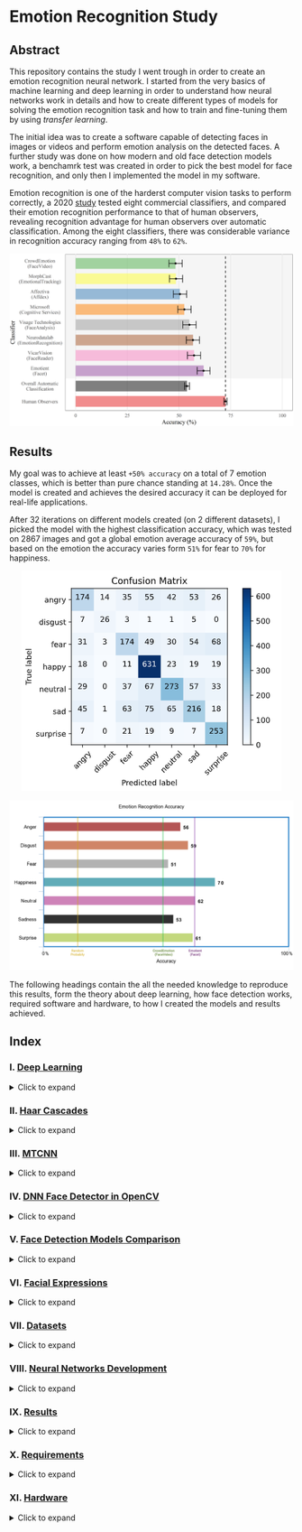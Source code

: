 # Emotion Recognition Study

## Abstract

This repository contains the study I went trough in order to create an emotion recognition neural network. I started from the very basics of machine learning and deep learning in order to understand how neural networks work in details and how to create different types of models for solving the emotion recognition task and how to train and fine-tuning them by using *transfer learning*.

The initial idea was to create a software capable of detecting faces in images or videos and perform emotion analysis on the detected faces. A further study was done on how modern and old face detection models work, a benchamrk test was created in order to pick the best model for face recognition, and only then I implemented the model in my software.

Emotion recognition is one of the harderst computer vision tasks to perform correctly, a 2020 [study](https://journals.plos.org/plosone/article?id=10.1371/journal.pone.0231968#:~:text=The%20human%20recognition%20accuracy%20of,from%2048%25%20to%2062%25.) tested eight commercial classifiers, and compared their emotion recognition performance to that of human observers, revealing recognition advantage for human observers over automatic classification. Among the eight classifiers, there was considerable variance in recognition accuracy ranging from `48%` to `62%`.

![alt text](https://github.com/Salah-Akil/emotion-recognition/blob/main/markdown/images/emotion_performance_study.png?raw=true)

## Results

My goal was to achieve at least `+50% accuracy` on a total of 7 emotion classes, which is better than pure chance standing at `14.28%`. Once the model is created and achieves the desired accuracy it can be deployed for real-life applications.

After 32 iterations on different models created (on 2 different datasets), I picked the model with the highest classification accuracy, which was tested on 2867 images and got a global emotion average accuracy of `59%`, but based on the emotion the accuracy varies form `51%` for fear to `70%` for happiness.

<p align="center">
  <img width="461" height="390" src="https://github.com/Salah-Akil/emotion-recognition/blob/main/markdown/images/best_model_kaggle_v12_cmatrix.png?raw=true">
</p>

![alt text](https://github.com/Salah-Akil/emotion-recognition/blob/main/markdown/images/my_model_results.png?raw=true)

The following headings contain the all the needed knowledge to reproduce this results, form the theory about deep learning, how face detection works, required software and hardware, to how I created the models and results achieved.

## Index

### I. [Deep Learning](https://github.com/Salah-Akil/emotion-recognition/blob/main/markdown/deep_learning.md#deep-learning)

<details>
  <summary>Click to expand</summary>
  
  #### 1. [Introduction](https://github.com/Salah-Akil/emotion-recognition/blob/main/markdown/deep_learning.md#1-introduction)
  ##### 1.1 [What is Deep Learning](https://github.com/Salah-Akil/emotion-recognition/blob/main/markdown/deep_learning.md#11-what-is-deep-learning)
  #### 2. [Artificial Neural Networks Architecture](https://github.com/Salah-Akil/emotion-recognition/blob/main/markdown/deep_learning.md#2-artificial-neural-networks-architecture)
  ##### 2.1 [How ANNs work?](https://github.com/Salah-Akil/emotion-recognition/blob/main/markdown/deep_learning.md#21-how-anns-work)
  ##### 2.2 [What Layers do?](https://github.com/Salah-Akil/emotion-recognition/blob/main/markdown/deep_learning.md#22-what-layers-do)
  ##### 2.3 [What are Activation Functions?](https://github.com/Salah-Akil/emotion-recognition/blob/main/markdown/deep_learning.md#23-what-are-activation-functions)
  ###### 2.3.1 [Sigmoid Activation Function](https://github.com/Salah-Akil/emotion-recognition/blob/main/markdown/deep_learning.md#sigmoid-activation-function)
  ###### 2.3.2 [ReLU Activation Function](https://github.com/Salah-Akil/emotion-recognition/blob/main/markdown/deep_learning.md#relu-activation-function)
  ###### 2.3.3 [Softmax Activation Function](https://github.com/Salah-Akil/emotion-recognition/blob/main/markdown/deep_learning.md#softmax-activation-function)
  #### 3. [Training an Artificial Neural Network](https://github.com/Salah-Akil/emotion-recognition/blob/main/markdown/deep_learning.md#3-training-an-artificial-neural-network)
  ##### 3.1 [What it means to train a network?](https://github.com/Salah-Akil/emotion-recognition/blob/main/markdown/deep_learning.md#31-what-it-means-to-train-a-network)
  ##### 3.2 [Stochastic Gradient Descent (SGD)](https://github.com/Salah-Akil/emotion-recognition/blob/main/markdown/deep_learning.md#32-stochastic-gradient-descent-sgd)
  ##### 3.3 [Loss Function](https://github.com/Salah-Akil/emotion-recognition/blob/main/markdown/deep_learning.md#33-loss-function)
  ##### 3.4 [(MSE) Mean Square Error](https://github.com/Salah-Akil/emotion-recognition/blob/main/markdown/deep_learning.md#34-mse-mean-square-error)
  ##### 3.5 [Gradient of the Loss Function](https://github.com/Salah-Akil/emotion-recognition/blob/main/markdown/deep_learning.md#35-gradient-of-the-loss-function)
  ##### 3.6 [How the network learn](https://github.com/Salah-Akil/emotion-recognition/blob/main/markdown/deep_learning.md#36-how-the-network-learn)
  ##### 3.7 [Weights Update](https://github.com/Salah-Akil/emotion-recognition/blob/main/markdown/deep_learning.md#37-weights-update)
  ##### 3.8 [Learning Rate](https://github.com/Salah-Akil/emotion-recognition/blob/main/markdown/deep_learning.md#38-learning-rate)
  #### 4 [Datasets](https://github.com/Salah-Akil/emotion-recognition/blob/main/markdown/deep_learning.md#4-datasets)
  ##### 4.1 [Training Set](https://github.com/Salah-Akil/emotion-recognition/blob/main/markdown/deep_learning.md#41-training-set)
  ##### 4.2 [Validation Set](https://github.com/Salah-Akil/emotion-recognition/blob/main/markdown/deep_learning.md#42-validation-set)
  ##### 4.3 [Test Set](https://github.com/Salah-Akil/emotion-recognition/blob/main/markdown/deep_learning.md#43-test-set)
  ##### 4.4 [Overfitting](https://github.com/Salah-Akil/emotion-recognition/blob/main/markdown/deep_learning.md#44-overfitting)
  ##### 4.5 [Underfitting](https://github.com/Salah-Akil/emotion-recognition/blob/main/markdown/deep_learning.md#45-underfitting)
  #### 5 [Convolutional Neural Networks](https://github.com/Salah-Akil/emotion-recognition/blob/main/markdown/deep_learning.md#5-convolutional-neural-networks)
  ##### 5.1 [Convolutional Layers](https://github.com/Salah-Akil/emotion-recognition/blob/main/markdown/deep_learning.md#51-convolutional-layers)
  ##### 5.2 [Patterns](https://github.com/Salah-Akil/emotion-recognition/blob/main/markdown/deep_learning.md#52-patterns)
  ##### 5.3 [Kernel](https://github.com/Salah-Akil/emotion-recognition/blob/main/markdown/deep_learning.md#53-kernel)
  ##### 5.4 [Feature (Patter) Detection](https://github.com/Salah-Akil/emotion-recognition/blob/main/markdown/deep_learning.md#54-feature-patter-detection)
  ##### 5.5 [Max Pooling](https://github.com/Salah-Akil/emotion-recognition/blob/main/markdown/deep_learning.md#55-max-pooling)
  ##### 5.6 [Batch Size](https://github.com/Salah-Akil/emotion-recognition/blob/main/markdown/deep_learning.md#56-batch-size)
  ##### 5.7 [Batch Normalization](https://github.com/Salah-Akil/emotion-recognition/blob/main/markdown/deep_learning.md#57-batch-normalization)
  ##### 5.8 [Fine Tuning](https://github.com/Salah-Akil/emotion-recognition/blob/main/markdown/deep_learning.md#58-fine-tuning)
  
</details>

### II. [Haar Cascades](https://github.com/Salah-Akil/emotion-recognition/blob/main/markdown/haar_face_detection.md#haar-cascades)

<details>
  <summary>Click to expand</summary>

  #### 1. [Grayscale vs Colored Images](https://github.com/Salah-Akil/emotion-recognition/blob/main/markdown/haar_face_detection.md#grayscale-vs-colored-images)
  ##### 1.1 [Grayscale](https://github.com/Salah-Akil/emotion-recognition/blob/main/markdown/haar_face_detection.md#grayscale)
  ##### 1.2 [Colored Images](https://github.com/Salah-Akil/emotion-recognition/blob/main/markdown/haar_face_detection.md#colored-images)
  #### 2. [How it works](https://github.com/Salah-Akil/emotion-recognition/blob/main/markdown/haar_face_detection.md#how-it-works)
  #### 3. [Haar-Features](https://github.com/Salah-Akil/emotion-recognition/blob/main/markdown/haar_face_detection.md#haar-features)
  #### 4. [Algorithm](https://github.com/Salah-Akil/emotion-recognition/blob/main/markdown/haar_face_detection.md#algorithm)
  #### 5. [Integral Image](https://github.com/Salah-Akil/emotion-recognition/blob/main/markdown/haar_face_detection.md#integral-image)
  #### 6. [AdaBoost](https://github.com/Salah-Akil/emotion-recognition/blob/main/markdown/haar_face_detection.md#adaboost)
  #### 7. [Cascade](https://github.com/Salah-Akil/emotion-recognition/blob/main/markdown/haar_face_detection.md#cascade)
  #### 8. [Haar Code Implementation](https://github.com/Salah-Akil/emotion-recognition/blob/main/markdown/haar_face_detection.md#haar-code-implementation)
  ##### 8.1 [Installation & Dependencies](https://github.com/Salah-Akil/emotion-recognition/blob/main/markdown/haar_face_detection.md#installation--dependencies)
  ##### 8.2 [Face Detection Script](https://github.com/Salah-Akil/emotion-recognition/blob/main/markdown/haar_face_detection.md#face-detection-script)

  
</details>

### III. [MTCNN](https://github.com/Salah-Akil/emotion-recognition/blob/main/markdown/mtcnn_face_detection.md#mtcnn)

<details>
  <summary>Click to expand</summary>
  
  #### 1. [MTCNN Stages](https://github.com/Salah-Akil/emotion-recognition/blob/main/markdown/mtcnn_face_detection.md#1-mtcnn-stages)
  ##### 1.1 [Stage 1 (P-Net)](https://github.com/Salah-Akil/emotion-recognition/blob/main/markdown/mtcnn_face_detection.md#11-stage-1-p-net)
  ##### 1.2 [Stage 2 (R-Net)](https://github.com/Salah-Akil/emotion-recognition/blob/main/markdown/mtcnn_face_detection.md#12-stage-2-r-net)
  ##### 1.3 [Stage 3 (O-Net)](https://github.com/Salah-Akil/emotion-recognition/blob/main/markdown/mtcnn_face_detection.md#13-stage-3-o-net)
  #### 2. [MTCNN Code Implementation](https://github.com/Salah-Akil/emotion-recognition/blob/main/markdown/mtcnn_face_detection.md#2-mtcnn-code-implementation)
  ##### 2.1 [Installation & Dependencies](https://github.com/Salah-Akil/emotion-recognition/blob/main/markdown/mtcnn_face_detection.md#21-installation--dependencies)
  ##### 2.2 [Face Detection Script](https://github.com/Salah-Akil/emotion-recognition/blob/main/markdown/mtcnn_face_detection.md#22-face-detection-script)

  
</details>

### IV. [DNN Face Detector in OpenCV](https://github.com/Salah-Akil/emotion-recognition/blob/main/markdown/dnn_face_detection.md#dnn-face-detector-in-opencv)

<details>
  <summary>Click to expand</summary>
  
  #### 1. [Single Shot Multibox Detector](https://github.com/Salah-Akil/emotion-recognition/blob/main/markdown/dnn_face_detection.md#single-shot-multibox-detector)
  ##### 1.1 [Model](https://github.com/Salah-Akil/emotion-recognition/blob/main/markdown/dnn_face_detection.md#model)
  ##### 1.2 [NMS](https://github.com/Salah-Akil/emotion-recognition/blob/main/markdown/dnn_face_detection.md#nms)
  ##### 1.3 [Stage 3 (O-Net)](https://github.com/Salah-Akil/emotion-recognition/blob/main/markdown/mtcnn_face_detection.md#13-stage-3-o-net)
  #### 2. [DNN Code Implementation](https://github.com/Salah-Akil/emotion-recognition/blob/main/markdown/dnn_face_detection.md#dnn-code-implementation)
  ##### 2.1 [Installation & Dependencies](https://github.com/Salah-Akil/emotion-recognition/blob/main/markdown/dnn_face_detection.md#installation--dependencies)
  ##### 2.2 [Face Detection Script](https://github.com/Salah-Akil/emotion-recognition/blob/main/markdown/dnn_face_detection.md#face-detection-script)

  
</details>

### V. [Face Detection Models Comparison](https://github.com/Salah-Akil/emotion-recognition/blob/main/markdown/fd_models_comparison.md#face-detection-models-comparison)

<details>
  <summary>Click to expand</summary>
  
  #### 1. [Dataset](https://github.com/Salah-Akil/emotion-recognition/blob/main/markdown/fd_models_comparison.md#1-dataset)
  ##### 1.1 [Hypothesis](https://github.com/Salah-Akil/emotion-recognition/blob/main/markdown/fd_models_comparison.md#11-hypothesis)
  #### 2. [Comparison](https://github.com/Salah-Akil/emotion-recognition/blob/main/markdown/fd_models_comparison.md#2-comparison)
  ##### 2.1 [Code](https://github.com/Salah-Akil/emotion-recognition/blob/main/markdown/fd_models_comparison.md#22-code)
  #### 3. [Results](https://github.com/Salah-Akil/emotion-recognition/blob/main/markdown/fd_models_comparison.md#3-results)
  ##### 3.1 [HAAR](https://github.com/Salah-Akil/emotion-recognition/blob/main/markdown/fd_models_comparison.md#31-haar)
  ##### 3.2 [MTCNN](https://github.com/Salah-Akil/emotion-recognition/blob/main/markdown/fd_models_comparison.md#32-mtcnn)
  ##### 3.3 [DNN](https://github.com/Salah-Akil/emotion-recognition/blob/main/markdown/fd_models_comparison.md#33-dnn)
  ##### 3.4 [Conclusion](https://github.com/Salah-Akil/emotion-recognition/blob/main/markdown/fd_models_comparison.md#34-conclusion)

  
</details>

### VI. [Facial Expressions](https://github.com/Salah-Akil/emotion-recognition/)

<details>
  <summary>Click to expand</summary>
  
  #### 1. [To-Add](https://github.com/Salah-Akil/emotion-recognition/)

  
</details>

### VII. [Datasets](https://github.com/Salah-Akil/emotion-recognition/blob/main/markdown/datasets.md#datasets)

<details>
  <summary>Click to expand</summary>
  
  #### 1. [Extended Cohn-Kanade (CK+)](https://github.com/Salah-Akil/emotion-recognition/blob/main/markdown/datasets.md#1-extended-cohn-kanade-ck)
  ##### 1.1 [Emotions](https://github.com/Salah-Akil/emotion-recognition/blob/main/markdown/datasets.md#11-emotions)
  ##### 1.2 [Dataset Size](https://github.com/Salah-Akil/emotion-recognition/blob/main/markdown/datasets.md#12-dataset-size)
  ##### 1.3 [Dataset Quality](https://github.com/Salah-Akil/emotion-recognition/blob/main/markdown/datasets.md#13-dataset-quality)
  #### 2. [Kaggle Face Expression Recognition Dataset](https://github.com/Salah-Akil/emotion-recognition/blob/main/markdown/datasets.md#2-kaggle-face-expression-recognition-dataset)
  ##### 2.1 [Emotions](https://github.com/Salah-Akil/emotion-recognition/blob/main/markdown/datasets.md#21-emotions)
  ##### 2.2 [Dataset Size](https://github.com/Salah-Akil/emotion-recognition/blob/main/markdown/datasets.md#22-dataset-size)
  ##### 2.3 [Dataset Quality](https://github.com/Salah-Akil/emotion-recognition/blob/main/markdown/datasets.md#33-dataset-quality)

  
</details>

### VIII. [Neural Networks Development](https://github.com/Salah-Akil/emotion-recognition/blob/main/markdown/neural_networks_development.md#neural-networks-development)

<details>
  <summary>Click to expand</summary>
  
  #### 1. [Neural Networks with CK+ Dataset](https://github.com/Salah-Akil/emotion-recognition/blob/main/markdown/neural_networks_development.md#1-neural-networks-with-ck-dataset)
  ##### 1.1 [gen-01](https://github.com/Salah-Akil/emotion-recognition/blob/main/archive/CK%2B/gen_01/ck_network_v1.ipynb)
  ##### 1.2 [gen-02](https://github.com/Salah-Akil/emotion-recognition/blob/main/archive/CK%2B/gen_02/ck_network_v2.ipynb)
  ##### 1.3 [gen-03](https://github.com/Salah-Akil/emotion-recognition/blob/main/archive/CK%2B/gen_03/ck_network_v3.ipynb)
  ##### 1.4 [gen-04](https://github.com/Salah-Akil/emotion-recognition/blob/main/archive/CK%2B/gen_04/ck_network_v4.ipynb)
  ##### 1.5 [gen-05](https://github.com/Salah-Akil/emotion-recognition/blob/main/archive/CK%2B/gen_05/ck_network_v5.ipynb)
  ##### 1.6 [gen-06](https://github.com/Salah-Akil/emotion-recognition/blob/main/archive/CK%2B/gen_06/ck_network_v6.ipynb)
  ##### 1.7 [gen-07](https://github.com/Salah-Akil/emotion-recognition/blob/main/archive/CK%2B/gen_07/ck_network_v7.ipynb)
  ##### 1.8 [gen-08](https://github.com/Salah-Akil/emotion-recognition/blob/main/archive/CK%2B/gen_08/ck_network_v8.ipynb)
  ##### 1.9 [gen-09](https://github.com/Salah-Akil/emotion-recognition/blob/main/archive/CK%2B/gen_09/ck_network_v9.ipynb)
  ##### 1.10 [gen-10](https://github.com/Salah-Akil/emotion-recognition/blob/main/archive/CK%2B/gen_10/ck_network_v10.ipynb)
  ##### 1.11 [gen-11](https://github.com/Salah-Akil/emotion-recognition/blob/main/archive/CK%2B/gen_11/ck_network_v11.ipynb)
  ##### 1.12 [gen-12](https://github.com/Salah-Akil/emotion-recognition/blob/main/archive/CK%2B/gen_12/ck_network_v12.ipynb)
  ##### 1.13 [gen-13](https://github.com/Salah-Akil/emotion-recognition/blob/main/archive/CK%2B/gen_13/ck_network_v13.ipynb)
  ##### 1.14 [gen-14](https://github.com/Salah-Akil/emotion-recognition/blob/main/archive/CK%2B/gen_14/ck_network_v14.ipynb)
  ##### 1.15 [gen-15](https://github.com/Salah-Akil/emotion-recognition/blob/main/archive/CK%2B/gen_15/ck_network_v15.ipynb)
  ##### 1.16 [gen-16](https://github.com/Salah-Akil/emotion-recognition/blob/main/archive/CK%2B/gen_16/ck_network_v16.ipynb)
  ##### 1.17 [gen-17](https://github.com/Salah-Akil/emotion-recognition/blob/main/archive/CK%2B/gen_17/ck_network_v17.ipynb)
  ##### 1.18 [gen-18](https://github.com/Salah-Akil/emotion-recognition/blob/main/archive/CK%2B/gen_18/ck_network_v18.ipynb)
  #### 2. [Neural Networks with Kaggle FAC Dataset](https://github.com/Salah-Akil/emotion-recognition/blob/main/markdown/neural_networks_development.md#1-neural-networks-with-kaggle-fac-dataset)
  ##### 2.1 [gen-01](https://github.com/Salah-Akil/emotion-recognition/blob/main/archive/Kaggle/gen_01/kaggle_network_v1.ipynb)
  ##### 2.2 [gen-02](https://github.com/Salah-Akil/emotion-recognition/blob/main/archive/Kaggle/gen_02/kaggle_network_v2.ipynb)
  ##### 2.3 [gen-03](https://github.com/Salah-Akil/emotion-recognition/blob/main/archive/Kaggle/gen_03/kaggle_network_v3.ipynb)
  ##### 2.4 [gen-04](https://github.com/Salah-Akil/emotion-recognition/blob/main/archive/Kaggle/gen_04/kaggle_network_v4.ipynb)
  ##### 2.5 [gen-05](https://github.com/Salah-Akil/emotion-recognition/blob/main/archive/Kaggle/gen_05/kaggle_network_v5.ipynb)
  ##### 2.6 [gen-06](https://github.com/Salah-Akil/emotion-recognition/blob/main/archive/Kaggle/gen_06/kaggle_network_v6.ipynb)
  ##### 2.7 [gen-07](https://github.com/Salah-Akil/emotion-recognition/blob/main/archive/Kaggle/gen_07/kaggle_network_v7.ipynb)
  ##### 2.8 [gen-08](https://github.com/Salah-Akil/emotion-recognition/blob/main/archive/Kaggle/gen_08/kaggle_network_v8.ipynb)
  ##### 2.9 [gen-09](https://github.com/Salah-Akil/emotion-recognition/blob/main/archive/Kaggle/gen_09/kaggle_network_v9.ipynb)
  ##### 2.10 [gen-10](https://github.com/Salah-Akil/emotion-recognition/blob/main/archive/Kaggle/gen_10/kaggle_network_v10.ipynb)
  ##### 2.11 [gen-11](https://github.com/Salah-Akil/emotion-recognition/blob/main/archive/Kaggle/gen_11/kaggle_network_v11.ipynb)
  ##### 2.12 [gen-12](https://github.com/Salah-Akil/emotion-recognition/blob/main/archive/Kaggle/gen_12/kaggle_network_v12.ipynb)
  ##### 2.13 [gen-13](https://github.com/Salah-Akil/emotion-recognition/blob/main/archive/Kaggle/gen_13/kaggle_network_v13.ipynb)
  ##### 2.14 [gen-14](https://github.com/Salah-Akil/emotion-recognition/blob/main/archive/Kaggle/gen_14/kaggle_network_v14.ipynb)

  
</details>

### IX. [Results](https://github.com/Salah-Akil/emotion-recognition/blob/main/markdown/neural_networks_results.md#neural-networks-results)

<details>
  <summary>Click to expand</summary>
  
  #### 1. [Neural Networks with CK+ Dataset](https://github.com/Salah-Akil/emotion-recognition/blob/main/markdown/neural_networks_development.md#1-neural-networks-with-ck-dataset)
  ##### 1.1 [gen-01](https://github.com/Salah-Akil/emotion-recognition/blob/main/archive/CK%2B/gen_01/test_model_v1.ipynb)
  ##### 1.2 [gen-02](https://github.com/Salah-Akil/emotion-recognition/blob/main/archive/CK%2B/gen_02/test_model_v2.ipynb)
  ##### 1.3 [gen-03](https://github.com/Salah-Akil/emotion-recognition/blob/main/archive/CK%2B/gen_03/test_model_v3.ipynb)
  ##### 1.4 [gen-04](https://github.com/Salah-Akil/emotion-recognition/blob/main/archive/CK%2B/gen_04/test_model_v4.ipynb)
  ##### 1.5 [gen-05](https://github.com/Salah-Akil/emotion-recognition/blob/main/archive/CK%2B/gen_05/test_model_v5.ipynb)
  ##### 1.6 [gen-06](https://github.com/Salah-Akil/emotion-recognition/blob/main/archive/CK%2B/gen_06/test_model_v6.ipynb)
  ##### 1.7 [gen-07](https://github.com/Salah-Akil/emotion-recognition/blob/main/archive/CK%2B/gen_07/test_model_v7.ipynb)
  ##### 1.8 [gen-08](https://github.com/Salah-Akil/emotion-recognition/blob/main/archive/CK%2B/gen_08/test_model_v8.ipynb)
  ##### 1.9 [gen-09](https://github.com/Salah-Akil/emotion-recognition/blob/main/archive/CK%2B/gen_09/test_model_v9.ipynb)
  ##### 1.10 [gen-10](https://github.com/Salah-Akil/emotion-recognition/blob/main/archive/CK%2B/gen_10/test_model_v10.ipynb)
  ##### 1.11 [gen-11](https://github.com/Salah-Akil/emotion-recognition/blob/main/archive/CK%2B/gen_11/test_model_v11.ipynb)
  ##### 1.12 [gen-12](https://github.com/Salah-Akil/emotion-recognition/blob/main/archive/CK%2B/gen_12/test_model_v12.ipynb)
  ##### 1.13 [gen-13](https://github.com/Salah-Akil/emotion-recognition/blob/main/archive/CK%2B/gen_13/test_model_v13.ipynb)
  ##### 1.14 [gen-14](https://github.com/Salah-Akil/emotion-recognition/blob/main/archive/CK%2B/gen_14/test_model_v14.ipynb)
  ##### 1.15 [gen-15](https://github.com/Salah-Akil/emotion-recognition/blob/main/archive/CK%2B/gen_15/test_model_v15.ipynb)
  ##### 1.16 [gen-16](https://github.com/Salah-Akil/emotion-recognition/blob/main/archive/CK%2B/gen_16/test_model_v16.ipynb)
  ##### 1.17 [gen-17](https://github.com/Salah-Akil/emotion-recognition/blob/main/archive/CK%2B/gen_17/test_model_v17.ipynb)
  ##### 1.18 [gen-18](https://github.com/Salah-Akil/emotion-recognition/blob/main/archive/CK%2B/gen_18/test_model_v18.ipynb)
  #### 2. [Neural Networks with Kaggle FAC Dataset](https://github.com/Salah-Akil/emotion-recognition/blob/main/markdown/neural_networks_development.md#1-neural-networks-with-kaggle-fac-dataset)
  ##### 2.1 [gen-01](https://github.com/Salah-Akil/emotion-recognition/blob/main/archive/Kaggle/gen_01/test_model_v1.ipynb)
  ##### 2.2 [gen-02](https://github.com/Salah-Akil/emotion-recognition/blob/main/archive/Kaggle/gen_02/test_model_v2.ipynb)
  ##### 2.3 [gen-03](https://github.com/Salah-Akil/emotion-recognition/blob/main/archive/Kaggle/gen_03/test_model_v3.ipynb)
  ##### 2.4 [gen-04](https://github.com/Salah-Akil/emotion-recognition/blob/main/archive/Kaggle/gen_04/test_model_v4.ipynb)
  ##### 2.5 [gen-05](https://github.com/Salah-Akil/emotion-recognition/blob/main/archive/Kaggle/gen_05/test_model_v5.ipynb)
  ##### 2.6 [gen-06](https://github.com/Salah-Akil/emotion-recognition/blob/main/archive/Kaggle/gen_06/test_model_v6.ipynb)
  ##### 2.7 [gen-07](https://github.com/Salah-Akil/emotion-recognition/blob/main/archive/Kaggle/gen_07/test_model_v7.ipynb)
  ##### 2.8 [gen-08](https://github.com/Salah-Akil/emotion-recognition/blob/main/archive/Kaggle/gen_08/test_model_v8.ipynb)
  ##### 2.9 [gen-09](https://github.com/Salah-Akil/emotion-recognition/blob/main/archive/Kaggle/gen_09/test_model_v9.ipynb)
  ##### 2.10 [gen-10](https://github.com/Salah-Akil/emotion-recognition/blob/main/archive/Kaggle/gen_10/test_model_v10.ipynb)
  ##### 2.11 [gen-11](https://github.com/Salah-Akil/emotion-recognition/blob/main/archive/Kaggle/gen_11/test_model_v11.ipynb)
  ##### 2.12 [gen-12](https://github.com/Salah-Akil/emotion-recognition/blob/main/archive/Kaggle/gen_12/test_model_v12.ipynb)
  ##### 2.13 [gen-13](https://github.com/Salah-Akil/emotion-recognition/blob/main/archive/Kaggle/gen_13/test_model_v13.ipynb)
  ##### 2.14 [gen-14](https://github.com/Salah-Akil/emotion-recognition/blob/main/archive/Kaggle/gen_14/test_model_v14.ipynb)

  
</details>

### X. [Requirements](https://github.com/Salah-Akil/emotion-recognition/)

<details>
  <summary>Click to expand</summary>
  
  #### 1. [To-Add](https://github.com/Salah-Akil/emotion-recognition/)

  
</details>

### XI. [Hardware](https://github.com/Salah-Akil/emotion-recognition/)

<details>
  <summary>Click to expand</summary>
  
  #### 1. [To-Add](https://github.com/Salah-Akil/emotion-recognition/)

  
</details>
